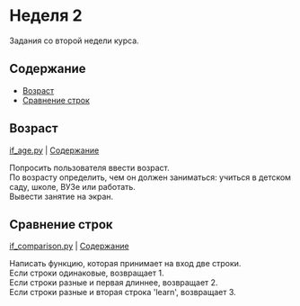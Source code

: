 # Неделя 2

Задания со второй недели курса.


## Содержание  

* [Возраст](#Возраст)  
* [Сравнение строк](#Сравнение-строк)


## Возраст

[if_age.py](if_age.py) | [Содержание](https://github.com/tonkytonky/learn_python/tree/master/week2#Содержание)

Попросить пользователя ввести возраст.  
По возрасту определить, чем он должен заниматься: учиться в детском саду, школе, ВУЗе или работать.  
Вывести занятие на экран.


## Сравнение строк

[if_comparison.py](if_comparison.py) | [Содержание](https://github.com/tonkytonky/learn_python/tree/master/week2#Содержание)

Написать функцию, которая принимает на вход две строки.  
Если строки одинаковые, возвращает 1.  
Если строки разные и первая длиннее, возвращает 2.  
Если строки разные и вторая строка 'learn', возвращает 3.  
